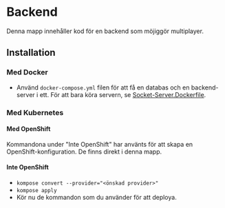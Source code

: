 # Backend

Denna mapp innehåller kod för en backend som möjiggör multiplayer.

## Installation

### Med Docker

- Använd `docker-compose.yml` filen för att få en databas och en backend-server i ett.
  För att bara köra servern, se [Socket-Server.Dockerfile](Socket-Server.Dockerfile).

### Med Kubernetes

#### Med OpenShift

Kommandona under "Inte OpenShift" har använts för att skapa en OpenShift-konfiguration. De finns direkt i denna mapp.

#### Inte OpenShift

- `kompose convert --provider="<önskad provider>"`
- `kompose apply`
- Kör nu de kommandon som du använder för att deploya.
